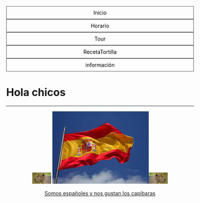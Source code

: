 <html>
	<head>
		<title>Mi primera pagina web </title>
		<link rel="stylesheet" type="text/css" href="index.css" />
	</head>
	<style>
        ul {
        list-style-type: none;
        margin: 0;
        padding: 0;
        overflow: hidden;
        width: 100%;
        padding-inline-start: 0px;
    }
    li {
        text-align: center;
        border: 1px solid #555;
    }
    li a {
        display: block;
        color: #000;
        padding: 8px 10px;
        text-decoration: none;
    }
    li a.active {
        background-color: #04AA6D;
        color: white;
    }
    li a:hover:not(.active) {
        background-color: #555;
        color: white;
    }
    </style>
</head>
<body>
    <ul>
        <li><a href="index.html" target="_blank">Inicio</a></li>
        <li><a href="Ejercicios_1º_trimestre/tablas/horario.html" target="_blank">Horario</a></li>
        <li><a href="Ejercicios_1º_trimestre/formularios/tour 2.html" target="_blank">Tour</a></li>
        <li><a href="Ejercicios_1º_trimestre/listas/RecetaTortilla.html" target="_blank">RecetaTortilla</a></li>
        <li><a href="Ejercicios_1º_trimestre/plantilla/plantilla.html" target="_blank">información</a></li>
        <div class="vacio"></div>
    </ul>
		</div>
		<h1 text-align="center">Hola chicos</h1>
	<hr><!--esto es un salto de línea-->
		<p align="center"><img width=10%; src="img_ind/capibara2.jpg"> <img src="img_ind/imagen.jpg"><img width=10%; src="img_ind/capibara.jpg"></p>  
		<p align="center"><a href="https://youtu.be/VSkHigX9x1o" target="_blank">Somos españoles y nos gustan los capibaras</a></p>
	</body>
</html> 